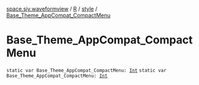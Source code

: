 [space.siy.waveformview](../../index.md) / [R](../index.md) / [style](index.md) / [Base_Theme_AppCompat_CompactMenu](./-base_-theme_-app-compat_-compact-menu.md)

# Base_Theme_AppCompat_CompactMenu

`static var Base_Theme_AppCompat_CompactMenu: `[`Int`](https://kotlinlang.org/api/latest/jvm/stdlib/kotlin/-int/index.html)
`static var Base_Theme_AppCompat_CompactMenu: `[`Int`](https://kotlinlang.org/api/latest/jvm/stdlib/kotlin/-int/index.html)